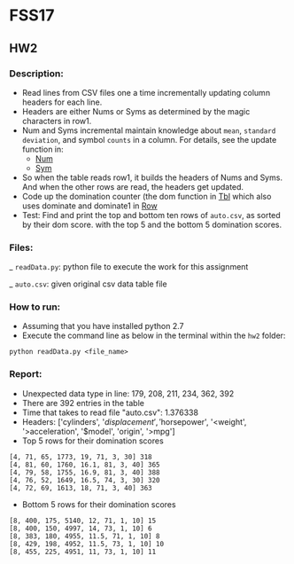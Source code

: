 # FSS17
## HW2

### Description: 

+ Read lines from CSV files one a time incrementally updating column headers for each line.
+ Headers are either Nums or Syms as determined by the magic characters in row1.
+ Num and Syms incremental maintain knowledge about `mean`, `standard deviation`, and symbol `counts` in a column. For details, see the update function in:
  + [Num](https://lualure.github.io/info/num.html)
  + [Sym](https://lualure.github.io/info/sym.html)
+ So when the table reads row1, it builds the headers of Nums and Syms. And when the other rows are read, the headers get updated.
+ Code up the domination counter (the dom function in [Tbl](https://lualure.github.io/info/tbl.html) which also uses dominate and dominate1 in [Row](https://lualure.github.io/info/row.html)
+ Test: Find and print the top and bottom ten rows of `auto.csv`, as sorted by their dom score. with the top 5 and the bottom 5 domination scores. 

### Files: 

_ `readData.py`: python file to execute the work for this assignment 

_ `auto.csv`: given original csv data table file 

### How to run:

- Assuming that you have installed python 2.7
- Execute the command line as below in the terminal within the `hw2` folder:
```
python readData.py <file_name>
```

### Report:
- Unexpected data type in line: 179, 208, 211, 234, 362, 392 
- There are 392 entries in the table
- Time that takes to read file "auto.csv": 1.376338
- Headers: 
['cylinders', '$displacement', '$horsepower', '<weight', '>acceleration', '$model', 'origin', '>mpg']
- Top 5 rows for their domination scores
```
[4, 71, 65, 1773, 19, 71, 3, 30] 318
[4, 81, 60, 1760, 16.1, 81, 3, 40] 365
[4, 79, 58, 1755, 16.9, 81, 3, 40] 388
[4, 76, 52, 1649, 16.5, 74, 3, 30] 320
[4, 72, 69, 1613, 18, 71, 3, 40] 363
```
- Bottom 5 rows for their domination scores
```
[8, 400, 175, 5140, 12, 71, 1, 10] 15
[8, 400, 150, 4997, 14, 73, 1, 10] 6
[8, 383, 180, 4955, 11.5, 71, 1, 10] 8
[8, 429, 198, 4952, 11.5, 73, 1, 10] 10
[8, 455, 225, 4951, 11, 73, 1, 10] 11
```

